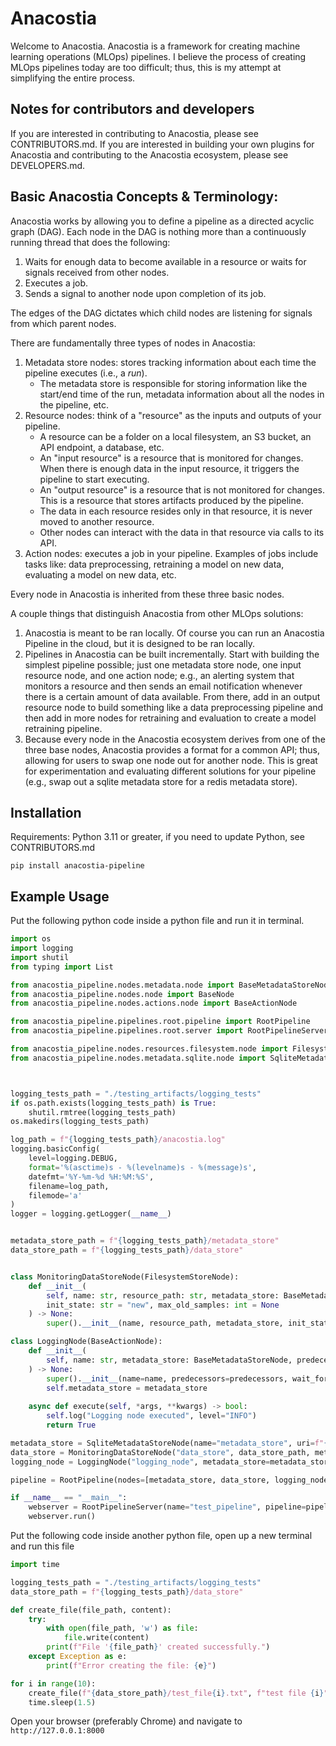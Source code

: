 # Anacostia
Welcome to Anacostia. Anacostia is a framework for creating machine learning operations (MLOps) pipelines. I believe the process of creating MLOps pipelines today are too difficult; thus, this is my attempt at simplifying the entire process. 

## Notes for contributors and developers
If you are interested in contributing to Anacostia, please see CONTRIBUTORS.md. 
If you are interested in building your own plugins for Anacostia and contributing to the Anacostia ecosystem, please see DEVELOPERS.md. 

## Basic Anacostia Concepts & Terminology:
Anacostia works by allowing you to define a pipeline as a directed acyclic graph (DAG). Each node in the DAG is nothing more than a continuously running thread that does the following:
1. Waits for enough data to become available in a resource or waits for signals received from other nodes.
2. Executes a job. 
3. Sends a signal to another node upon completion of its job.

The edges of the DAG dictates which child nodes are listening for signals from which parent nodes.

There are fundamentally three types of nodes in Anacostia:
1. Metadata store nodes: stores tracking information about each time the pipeline executes (i.e., a *run*).
    - The metadata store is responsible for storing information like the start/end time of the run, metadata information about all the nodes in the pipeline, etc. 
2. Resource nodes: think of a "resource" as the inputs and outputs of your pipeline.
    - A resource can be a folder on a local filesystem, an S3 bucket, an API endpoint, a database, etc.
    - An "input resource" is a resource that is monitored for changes. When there is enough data in the input resource, it triggers the pipeline to start executing.
    - An "output resource" is a resource that is not monitored for changes. This is a resource that stores artifacts produced by the pipeline. 
    - The data in each resource resides only in that resource, it is never moved to another resource.
    - Other nodes can interact with the data in that resource via calls to its API.
3. Action nodes: executes a job in your pipeline. Examples of jobs include tasks like: data preprocessing, retraining a model on new data, evaluating a model on new data, etc.

Every node in Anacostia is inherited from these three basic nodes.

A couple things that distinguish Anacostia from other MLOps solutions:
1. Anacostia is meant to be ran locally. Of course you can run an Anacostia Pipeline in the cloud, but it is designed to be ran locally.
2. Pipelines in Anacostia can be built incrementally. Start with building the simplest pipeline possible; just one metadata store node, one input resource node, and one action node; e.g., an alerting system that monitors a resource and then sends an email notification whenever there is a certain amount of data available. From there, add in an output resource node to build something like a data preprocessing pipeline and then add in more nodes for retraining and evaluation to create a model retraining pipeline. 
3. Because every node in the Anacostia ecosystem derives from one of the three base nodes, Anacostia provides a format for a common API; thus, allowing for users to swap one node out for another node. This is great for experimentation and evaluating different solutions for your pipeline (e.g., swap out a sqlite metadata store for a redis metadata store).

## Installation
Requirements: Python 3.11 or greater, if you need to update Python, see CONTRIBUTORS.md
```
pip install anacostia-pipeline
```

## Example Usage
Put the following python code inside a python file and run it in terminal.
```python
import os
import logging
import shutil
from typing import List

from anacostia_pipeline.nodes.metadata.node import BaseMetadataStoreNode
from anacostia_pipeline.nodes.node import BaseNode
from anacostia_pipeline.nodes.actions.node import BaseActionNode

from anacostia_pipeline.pipelines.root.pipeline import RootPipeline
from anacostia_pipeline.pipelines.root.server import RootPipelineServer

from anacostia_pipeline.nodes.resources.filesystem.node import FilesystemStoreNode
from anacostia_pipeline.nodes.metadata.sqlite.node import SqliteMetadataStoreNode



logging_tests_path = "./testing_artifacts/logging_tests"
if os.path.exists(logging_tests_path) is True:
    shutil.rmtree(logging_tests_path)
os.makedirs(logging_tests_path)

log_path = f"{logging_tests_path}/anacostia.log"
logging.basicConfig(
    level=logging.DEBUG,
    format='%(asctime)s - %(levelname)s - %(message)s',
    datefmt='%Y-%m-%d %H:%M:%S',
    filename=log_path,
    filemode='a'
)
logger = logging.getLogger(__name__)


metadata_store_path = f"{logging_tests_path}/metadata_store"
data_store_path = f"{logging_tests_path}/data_store"


class MonitoringDataStoreNode(FilesystemStoreNode):
    def __init__(
        self, name: str, resource_path: str, metadata_store: BaseMetadataStoreNode, 
        init_state: str = "new", max_old_samples: int = None
    ) -> None:
        super().__init__(name, resource_path, metadata_store, init_state, max_old_samples)

class LoggingNode(BaseActionNode):
    def __init__(
        self, name: str, metadata_store: BaseMetadataStoreNode, predecessors: List[BaseNode] = None
    ) -> None:
        super().__init__(name=name, predecessors=predecessors, wait_for_connection=True)
        self.metadata_store = metadata_store
    
    async def execute(self, *args, **kwargs) -> bool:
        self.log("Logging node executed", level="INFO")
        return True

metadata_store = SqliteMetadataStoreNode(name="metadata_store", uri=f"{metadata_store_path}/metadata.db")
data_store = MonitoringDataStoreNode("data_store", data_store_path, metadata_store)
logging_node = LoggingNode("logging_node", metadata_store=metadata_store, predecessors=[data_store])

pipeline = RootPipeline(nodes=[metadata_store, data_store, logging_node], loggers=logger)

if __name__ == "__main__":
    webserver = RootPipelineServer(name="test_pipeline", pipeline=pipeline, host="127.0.0.1", port=8000, logger=logger)
    webserver.run()
```
Put the following code inside another python file, open up a new terminal and run this file
```python
import time

logging_tests_path = "./testing_artifacts/logging_tests"
data_store_path = f"{logging_tests_path}/data_store"

def create_file(file_path, content):
    try:
        with open(file_path, 'w') as file:
            file.write(content)
        print(f"File '{file_path}' created successfully.")
    except Exception as e:
        print(f"Error creating the file: {e}")

for i in range(10):
    create_file(f"{data_store_path}/test_file{i}.txt", f"test file {i}")
    time.sleep(1.5)
```
Open your browser (preferably Chrome) and navigate to `http://127.0.0.1:8000`
